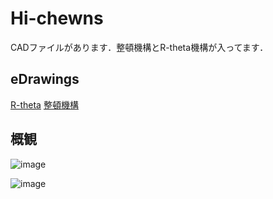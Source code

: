 # Hi-chewns

CADファイルがあります．整頓機構とR-theta機構が入ってます．
## eDrawings
[R-theta](https://keioroboticsassociation.github.io/Hi-chewns/Rtheta_r3.html)
[整頓機構](https://keioroboticsassociation.github.io/Hi-chewns/shooting.html)

## 概観

![image](https://github.com/KeioRoboticsAssociation/Hi-chewns/assets/84272162/e709d2bc-889c-45d9-af77-ce906ccfdfb4)

![image](https://github.com/KeioRoboticsAssociation/Hi-chewns/assets/84272162/7f365619-9495-4f98-9c90-a450496128e3)
